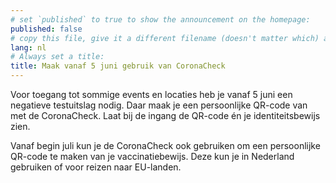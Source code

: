 ```yaml
---
# set `published` to true to show the announcement on the homepage:
published: false
# copy this file, give it a different filename (doesn't matter which) and, in this example, change lang to 'en' to translate the message to English and show it on the English homepage:
lang: nl
# Always set a title:
title: Maak vanaf 5 juni gebruik van CoronaCheck
---
```

Voor toegang tot sommige events en locaties heb je vanaf 5 juni een negatieve testuitslag nodig. Daar maak je een persoonlijke QR-code van met de CoronaCheck. Laat bij de ingang de QR-code én je identiteitsbewijs zien.

Vanaf begin juli kun je de CoronaCheck ook gebruiken om een persoonlijke QR-code te maken van je vaccinatiebewijs. Deze kun je in Nederland gebruiken of voor reizen naar EU-landen.
